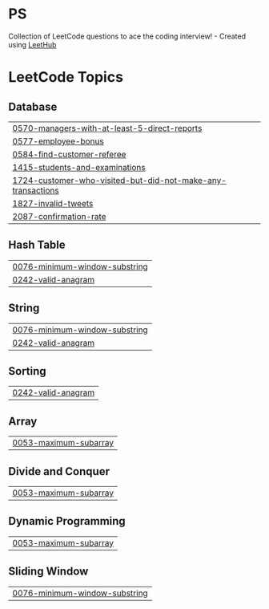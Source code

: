 # PS
Collection of LeetCode questions to ace the coding interview! - Created using [LeetHub](https://github.com/QasimWani/LeetHub)

<!---LeetCode Topics Start-->
# LeetCode Topics
## Database
|  |
| ------- |
| [0570-managers-with-at-least-5-direct-reports](https://github.com/ahmedashrfhassan/PS/tree/master/0570-managers-with-at-least-5-direct-reports) |
| [0577-employee-bonus](https://github.com/ahmedashrfhassan/PS/tree/master/0577-employee-bonus) |
| [0584-find-customer-referee](https://github.com/ahmedashrfhassan/PS/tree/master/0584-find-customer-referee) |
| [1415-students-and-examinations](https://github.com/ahmedashrfhassan/PS/tree/master/1415-students-and-examinations) |
| [1724-customer-who-visited-but-did-not-make-any-transactions](https://github.com/ahmedashrfhassan/PS/tree/master/1724-customer-who-visited-but-did-not-make-any-transactions) |
| [1827-invalid-tweets](https://github.com/ahmedashrfhassan/PS/tree/master/1827-invalid-tweets) |
| [2087-confirmation-rate](https://github.com/ahmedashrfhassan/PS/tree/master/2087-confirmation-rate) |
## Hash Table
|  |
| ------- |
| [0076-minimum-window-substring](https://github.com/ahmedashrfhassan/PS/tree/master/0076-minimum-window-substring) |
| [0242-valid-anagram](https://github.com/ahmedashrfhassan/PS/tree/master/0242-valid-anagram) |
## String
|  |
| ------- |
| [0076-minimum-window-substring](https://github.com/ahmedashrfhassan/PS/tree/master/0076-minimum-window-substring) |
| [0242-valid-anagram](https://github.com/ahmedashrfhassan/PS/tree/master/0242-valid-anagram) |
## Sorting
|  |
| ------- |
| [0242-valid-anagram](https://github.com/ahmedashrfhassan/PS/tree/master/0242-valid-anagram) |
## Array
|  |
| ------- |
| [0053-maximum-subarray](https://github.com/ahmedashrfhassan/PS/tree/master/0053-maximum-subarray) |
## Divide and Conquer
|  |
| ------- |
| [0053-maximum-subarray](https://github.com/ahmedashrfhassan/PS/tree/master/0053-maximum-subarray) |
## Dynamic Programming
|  |
| ------- |
| [0053-maximum-subarray](https://github.com/ahmedashrfhassan/PS/tree/master/0053-maximum-subarray) |
## Sliding Window
|  |
| ------- |
| [0076-minimum-window-substring](https://github.com/ahmedashrfhassan/PS/tree/master/0076-minimum-window-substring) |
<!---LeetCode Topics End-->